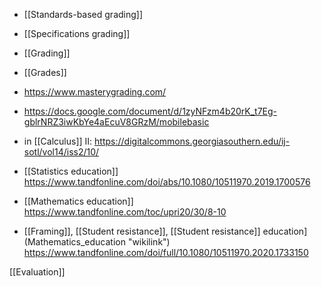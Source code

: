   - [[Standards-based grading]]
  - [[Specifications grading]]
  - [[Grading]]
  - [[Grades]]

  - https://www.masterygrading.com/
  - https://docs.google.com/document/d/1zyNFzm4b20rK_t7Eg-gblrNRZ3iwKbYe4aEcuV8GRzM/mobilebasic
  - in [[Calculus]] II:
    https://digitalcommons.georgiasouthern.edu/ij-sotl/vol14/iss2/10/

  - [[Statistics education]]
    https://www.tandfonline.com/doi/abs/10.1080/10511970.2019.1700576

  - [[Mathematics education]]
    https://www.tandfonline.com/toc/upri20/30/8-10

  - [[Framing]],  [[Student resistance]], [[Student resistance]]
    education](Mathematics_education "wikilink")
    https://www.tandfonline.com/doi/full/10.1080/10511970.2020.1733150

[[Evaluation]]